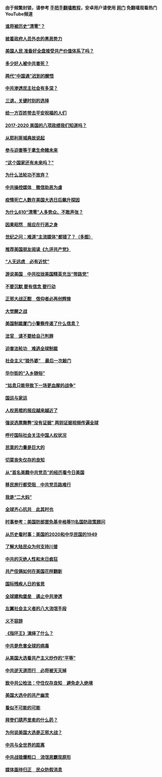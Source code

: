 #### 由于频繁封锁，请参考 [手把手翻墙教程](https://github.com/gfw-breaker/guides/wiki/)，安卓用户请使用 [网门](https://github.com/gfw-breaker/nogfw/blob/master/dl.md?t=02031400) 免翻墙观看热门YouTube频道 

#### [谁将被历史“清零”？](../pages/73/417485.md?t=02031400) 

#### [披着政府人员外衣的黑恶势力](../pages/73/417442.md?t=02031400) 

#### [美国人民 准备好全盘接受共产价值体系了吗？](../pages/73/417491.md?t=02031400) 

#### [多少好人被中共害死？](../pages/73/417144.md?t=02031400) 

#### [两代“中国通”迟到的醒悟](../pages/73/417064.md?t=02031400) 

#### [中共渗透民主社会有多深？](../pages/73/417063.md?t=02031400) 

#### [三退，关键时刻的选择](../pages/73/416969.md?t=02031400) 

#### [给一方百姓带去平安祝福的人们](../pages/73/416941.md?t=02031400) 

#### [2017-2020  美国的八项政绩我们知道吗？](../pages/73/416968.md?t=02031400) 

#### [从耶利哥城典故说起](../pages/73/416892.md?t=02031400) 

#### [参与迫害等于拿生命赌未来](../pages/73/416856.md?t=02031400) 

#### [“这个国家还有未来吗？”](../pages/73/416852.md?t=02031400) 

#### [为什么法轮功不放弃？](../pages/73/416864.md?t=02031400) 

#### [中共操控媒体　微信助恶为虐](../pages/73/416724.md?t=02031400) 

#### [疫情死亡人数在美国大选日后飙升探因](../pages/73/416606.md?t=02031400) 

#### [为什么610“清零”人多势众、不敢声张？](../pages/73/416632.md?t=02031400) 

#### [因果昭然　报应在行恶之身](../pages/73/416582.md?t=02031400) 

#### [世纪之问：难道“主流媒体”都错了？（多图）](../pages/73/416571.md?t=02031400) 

#### [推荐美国朋友阅读《九评共产党》](../pages/73/416510.md?t=02031400) 

#### [“人无远虑　必有近忧”](../pages/73/416513.md?t=02031400) 

#### [游说美国　中共拉拢美国精英充当“带路党”](../pages/73/416529.md?t=02031400) 

#### [不要沉默 要有信念 要行动](../pages/73/416457.md?t=02031400) 

#### [正邪大战正酣　信仰者必再创辉煌](../pages/73/416433.md?t=02031400) 

#### [大觉醒之战](../pages/73/416456.md?t=02031400) 

#### [美国制裁厦门小警察传递了什么信息？](../pages/73/416432.md?t=02031400) 

#### [法官　请不要给自己判罪](../pages/73/416379.md?t=02031400) 

#### [迫害法轮功　难逃全球制裁](../pages/73/416380.md?t=02031400) 

#### [社会主义“狼外婆”　最后一次敲门](../pages/73/416394.md?t=02031400) 

#### [华尔街的“入乡随俗”](../pages/73/416395.md?t=02031400) 

#### [“姑息只能导致下一场更血腥的战争”](../pages/73/416223.md?t=02031400) 

#### [国运与家运](../pages/73/416224.md?t=02031400) 

#### [人权恶棍的报应越来越近了](../pages/73/416276.md?t=02031400) 

#### [强说选票舞弊“没有证据” 两则证据视频传遍全球](../pages/73/416227.md?t=02031400) 

#### [呼吁国际社会关注中国人权状况](../pages/73/416135.md?t=02031400) 

#### [民意的力量是巨大的](../pages/73/416222.md?t=02031400) 

#### [切莫丧失仅存的良知](../pages/73/416134.md?t=02031400) 

#### [从“首名美籍中共党员”的经历看今日美国](../pages/73/416114.md?t=02031400) 

#### [移民旅行都受阻　中共党员路难行](../pages/73/416033.md?t=02031400) 

#### [我是“二大妈”](../pages/73/415529.md?t=02031400) 

#### [全球齐心抗共　此其时也](../pages/73/415989.md?t=02031400) 

#### [时事参考：美国防部罢免基辛格等11名国防政策顾问](../pages/73/415970.md?t=02031400) 

#### [从历史看时事：美国的2020和中华民国的1949](../pages/73/415949.md?t=02031400) 

#### [了解大陆民众为何支持川普](../pages/73/415950.md?t=02031400) 

#### [中共的灭绝人性和末日疯狂](../pages/73/415944.md?t=02031400) 

#### [共产伎俩如何在美国花样翻新](../pages/73/415908.md?t=02031400) 

#### [国际残疾人日的省思](../pages/73/415849.md?t=02031400) 

#### [全球建构堡垒　遏止中共渗透](../pages/73/415850.md?t=02031400) 

#### [左翼社会主义者的八大流氓手段](../pages/73/415802.md?t=02031400) 

#### [义不容辞](../pages/73/415807.md?t=02031400) 

#### [《指环王》演绎了什么？](../pages/73/415739.md?t=02031400) 

#### [中共是危害全球的病毒](../pages/73/415569.md?t=02031400) 

#### [从美国大选看共产主义炒作的“平等”](../pages/73/415654.md?t=02031400) 

#### [中共逆天道而行　必将被天灭掉](../pages/73/415626.md?t=02031400) 

#### [致中共公检法：守住仅存良知　避免走入绝境](../pages/73/415627.md?t=02031400) 

#### [美国大选中的共产幽灵](../pages/73/415618.md?t=02031400) 

#### [看似不可能的可能](../pages/73/415619.md?t=02031400) 

#### [拜登们葫芦里卖的什么药？](../pages/73/415531.md?t=02031400) 

#### [为何说美国大选是正邪大战？](../pages/73/415530.md?t=02031400) 

#### [中共与全世界的距离](../pages/73/415435.md?t=02031400) 

#### [中共战狼爆粗口　流氓恶霸现原形](../pages/73/415426.md?t=02031400) 

#### [媒体亟待归正　民众防假消息](../pages/73/415402.md?t=02031400) 

